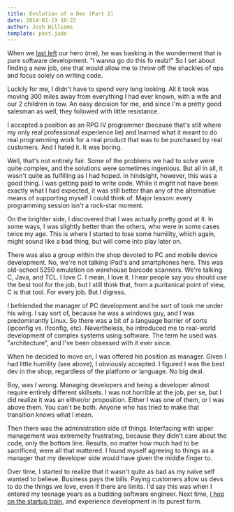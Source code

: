 ```yaml
---
title: Evolution of a Dev (Part 2)
date: 2014-01-19 10:22
author: Josh Williams
template: post.jade
---
```

When we [last left](evolution-of-a-dev-part-1/) our hero (me), he was basking
in the wonderment that is pure software development.  "I wanna go do this fo realz!"
So I set about finding a new job, one that would allow me to throw off the shackles
of ops and focus solely on writing code.

Luckily for me, I didn't have to spend very long looking.  All it took was moving
300 miles away from everything I had ever known, with a wife and our 2 children 
in tow.  An easy decision for me, and since I'm a pretty good salesman as well,
they followed with little resistance.

I accepted a position as an RPG IV programmer (because that's still where my
only real professional experience lie) and learned what it meant to do real
programming work for a real product that was to be purchased by real customers.
And I hated it.  It was boring.

<!--more-->

Well, that's not entirely fair.  Some of the problems we had to solve were
quite complex, and the solutions were sometimes ingenious.  But all in all,
it wasn't quite as fulfilling as I had hoped.  In hindsight, however, this was
a good thing.  I was getting paid to write code.  While it might not have been
exactly what I had expected, it was still better than any of the alternative
means of supporting myself I could think of.  Major lesson: every programming session
isn't a rock-star moment.

On the brighter side, I discovered that I was actually pretty good at it.  In
some ways, I was slightly better than the others, who were in some cases twice
my age.  This is where I started to lose some humility, which again, might sound
like a bad thing, but will come into play later on.

There was also a group within the shop devoted to PC and mobile device development.
No, we're not talking iPad's and smartphones here.  This was old-school 5250 emulation
on warehouse barcode scanners.  We're talking C, Java, and TCL.  I love C.  I mean, I
love it.  I hear people say you should use the best tool for the job, but I still think
that, from a puritanical point of view, C is that tool.  For every job.  But I digress.

I befriended the manager of PC development and he sort of took me under his wing.  I
say sort of, because he was a windows guy, and I was predominantly Linux.  So there
was a bit of a language barrier of sorts (ipconfig vs. ifconfig, etc).  Nevertheless,
he introduced me to real-world development of complex systems using software.
The term he used was "architecture", and I've been obsessed with it ever since.

When he decided to move on, I was offered his position as manager.  Given I had little
humility (see above), I obviously accepted.  I figured I was the best dev in the shop,
regardless of the platform or language.  No big deal.

Boy, was I wrong.  Managing developers and being a developer almost require entirely
different skillsets.  I was not horrible at the job, per se, but I did realize it
was an either/or proposition.  Either I was one of them, or I was above them.  You
can't be both.  Anyone who has tried to make that transition knows what I mean.

Then there was the administration side of things.  Interfacing with upper management
was extremelty frustrating, because they didn't care about the code, only the bottom
line.  Results, no matter how much had to be sacrificed, were all that mattered.
I found myself agreeing to things as a manager that my developer side would have
given the middle finger to.

Over time, I started to realize that it wasn't quite as bad as my naive self wanted to
believe.  Business pays the bills.  Paying customers allow us devs to do
the things we love, even if there are limits.  I'd say this was when I entered my
teenage years as a budding software engineer.  Next time, [I hop on the startup train](../evolution-of-a-dev-part-3), and 
experience development in its purest form.

